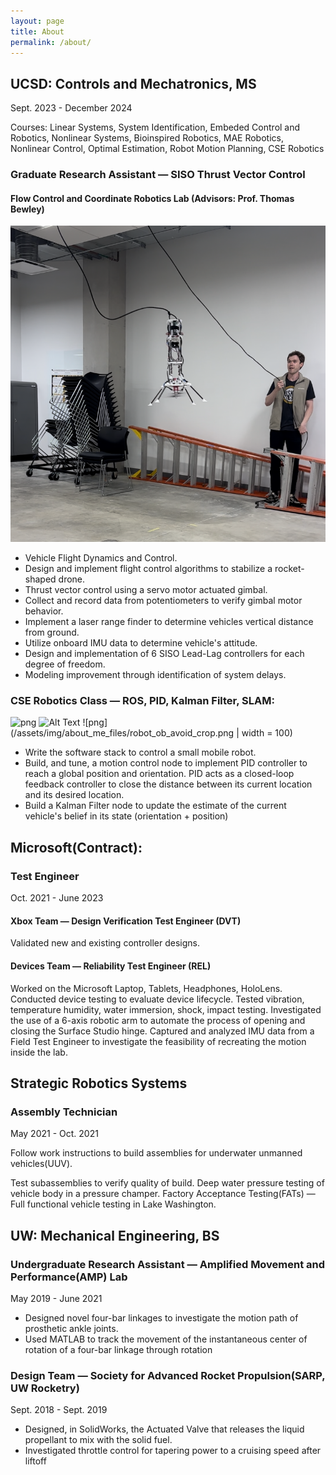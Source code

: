 ```yaml
---
layout: page
title: About
permalink: /about/
---
```


## UCSD: Controls and Mechatronics, MS
Sept. 2023 - December 2024

Courses: Linear Systems, System Identification, Embeded Control and Robotics, Nonlinear Systems, Bioinspired Robotics, MAE Robotics, Nonlinear Control, Optimal Estimation, Robot Motion Planning, CSE Robotics

### Graduate Research Assistant — SISO Thrust Vector Control
#### Flow Control and Coordinate Robotics Lab (Advisors: Prof. Thomas Bewley)

![png](/assets/img/about_me_files/MEandVLcropped.png)

- Vehicle Flight Dynamics and Control.
- Design and implement flight control algorithms to stabilize a rocket-shaped drone. 
- Thrust vector control using a servo motor actuated gimbal.
- Collect and record data from potentiometers to verify gimbal motor behavior.
- Implement a laser range finder to determine vehicles vertical distance from ground.
- Utilize onboard IMU data to determine vehicle's attitude.
- Design and implementation of 6 SISO Lead-Lag controllers for each degree of freedom.
- Modeling improvement through identification of system delays.

### CSE Robotics Class — ROS, PID, Kalman Filter, SLAM:

![png](/assets/img/about_me_files/robot_ob_avoid_crop.png)
<img src="/assets/img/about_me_files/robot_ob_avoid_crop.png" alt="Alt Text" width="300" height="200">
![png](/assets/img/about_me_files/robot_ob_avoid_crop.png | width = 100)

- Write the software stack to control a small mobile robot.
- Build, and tune, a motion control node to implement PID controller to reach a global position and orientation. PID acts as a closed-loop feedback controller to close the distance between its current location and its desired location.
- Build a Kalman Filter node to update the estimate of the current vehicle's belief in its state (orientation + position) 

## Microsoft(Contract): 
### Test Engineer
Oct. 2021 - June 2023

#### Xbox Team — Design Verification Test Engineer (DVT)
Validated new and existing controller designs.


#### Devices Team — Reliability Test Engineer (REL)
Worked on the Microsoft Laptop, Tablets, Headphones, HoloLens.
Conducted device testing to evaluate device lifecycle. 
Tested vibration, temperature humidity, water immersion, shock, impact testing.
Investigated the use of a 6-axis robotic arm to automate the process of opening and closing the Surface Studio hinge.
Captured and analyzed IMU data from a Field Test Engineer to investigate the feasibility of recreating the motion inside the lab.

## Strategic Robotics Systems
### Assembly Technician
May 2021 - Oct. 2021

Follow work instructions to build assemblies for underwater unmanned vehicles(UUV). 

Test subassemblies to verify quality of build. Deep water pressure testing of vehicle body in a pressure champer. Factory Acceptance Testing(FATs) — Full functional vehicle testing in Lake Washington.

## UW: Mechanical Engineering, BS

### Undergraduate Research Assistant — Amplified Movement and Performance(AMP) Lab
May 2019 - June 2021

- Designed novel four-bar linkages to investigate the motion path of prosthetic ankle joints.
- Used MATLAB to track the movement of the instantaneous center of rotation of a four-bar linkage through rotation

### Design Team — Society for Advanced Rocket Propulsion(SARP, UW Rocketry)
Sept. 2018 - Sept. 2019
- Designed, in SolidWorks, the Actuated Valve that releases the liquid propellant to mix with the solid fuel.
- Investigated throttle control for tapering power to a cruising speed after liftoff 


